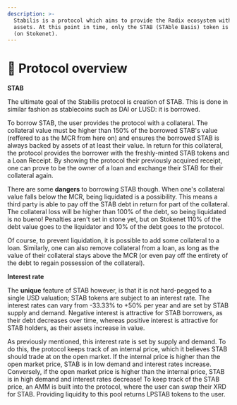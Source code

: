```yaml
---
description: >-
  Stabilis is a protocol which aims to provide the Radix ecosystem with stable
  assets. At this point in time, only the STAB (STAble Basis) token is available
  (on Stokenet).
---
```


# 👋 Protocol overview

**STAB**

The ultimate goal of the Stabilis protocol is creation of STAB. This is done in similar fashion as stablecoins such as DAI or LUSD: it is borrowed.

To borrow STAB, the user provides the protocol with a collateral. The collateral value must be higher than 150% of the borrowed STAB's value (reffered to as the MCR from here on) and ensures the borrowed STAB is always backed by assets of at least their value. In return for this collateral, the protocol provides the borrower with the freshly-minted STAB tokens and a Loan Receipt. By showing the protocol their previously acquired receipt, one can prove to be the owner of a loan and exchange their STAB for their collateral again.

There are some **dangers** to borrowing STAB though. When one's collateral value falls below the MCR, being liquidated is a possibility. This means a third party is able to pay off the STAB debt in return for part of the collateral. The collateral loss will be higher than 100% of the debt, so being liquidated is no bueno! Penalties aren't set in stone yet, but on Stokenet 110% of the debt value goes to the liquidator and 10% of the debt goes to the protocol.

Of course, to prevent liquidation, it is possible to add some collateral to a loan. Similarly, one can also remove collateral from a loan, as long as the value of their collateral stays above the MCR (or even pay off the entirety of the debt to regain possession of the collateral).

**Interest rate**

The **unique** feature of STAB however, is that it is not hard-pegged to a single USD valuation; STAB tokens are subject to an interest rate. The interest rates can vary from -33.33% to +50% per year and are set by STAB supply and demand. Negative interest is attractive for STAB borrowers, as their debt decreases over time, whereas positive interest is attractive for STAB holders, as their assets increase in value.

As previously mentioned, this interest rate is set by supply and demand. To do this, the protocol keeps track of an internal price, which it believes STAB should trade at on the open market. If the internal price is higher than the open market price, STAB is in low demand and interest rates increase. Conversely, if the open market price is higher than the internal price, STAB is in high demand and interest rates decrease! To keep track of the STAB price, an AMM is built into the protocol, where the user can swap their XRD for STAB. Providing liquidity to this pool returns LPSTAB tokens to the user.
